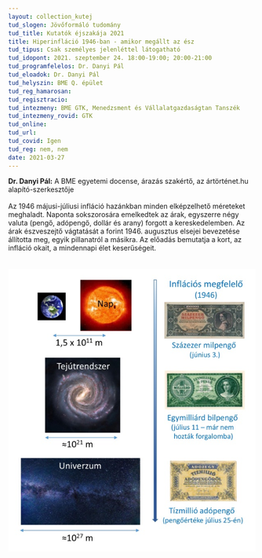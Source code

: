 ```yaml
---
layout: collection_kutej
tud_slogen: Jövőformáló tudomány
tud_title: Kutatók éjszakája 2021
title: Hiperinfláció 1946-ban - amikor megállt az ész
tud_tipus: Csak személyes jelenléttel látogatható
tud_idopont: 2021. szeptember 24. 18:00-19:00; 20:00-21:00
tud_programfelelos: Dr. Danyi Pál
tud_eloadok: Dr. Danyi Pál
tud_helyszin: BME Q. épület 
tud_reg_hamarosan:
tud_regisztracio:
tud_intezmeny: BME GTK, Menedzsment és Vállalatgazdaságtan Tanszék
tud_intezmeny_rovid: GTK
tud_online:
tud_url:
tud_covid: Igen
tud_reg: nem, nem
date: 2021-03-27
---
```

<b>Dr. Danyi Pál:</b> A BME egyetemi docense, árazás szakértő, az ártörténet.hu alapító-szerkesztője
<br><br>
Az 1946 májusi-júliusi infláció hazánkban minden elképzelhető méreteket meghaladt. Naponta sokszorosára emelkedtek az árak, egyszerre négy valuta (pengő, adópengő, dollár és arany) forgott a kereskedelemben. Az árak észveszejtő vágtatását a forint 1946. augusztus elsejei bevezetése állította meg, egyik pillanatról a másikra. Az előadás bemutatja a kort, az infláció okait, a mindennapi élet keserűségeit.   
<br><br>
<img src="images/inflacio_csillagaszati_szamai.jpg" max-width="500" class="center"> 

